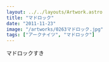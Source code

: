 ```yaml
---
layout: ../../layouts/Artwork.astro
title: "マドロック"
date: "2011-11-23"
image: "/artworks/0263マドロック.jpg"
tags: ["アークナイツ", "マドロック"]
---
```


マドロックすき